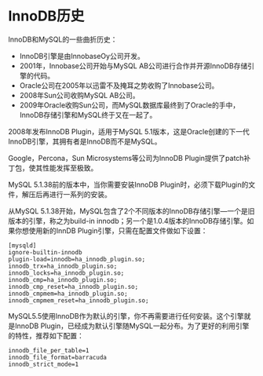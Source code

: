 # InnoDB历史 #


InnoDB和MySQL的一些曲折历史：

- InnoDB引擎是由InnobaseOy公司开发。  
- 2001年，Innobase公司开始与MySQL AB公司进行合作并开源InnoDB存储引擎的代码。  
- Oracle公司在2005年以迅雷不及掩耳之势收购了Innobase公司。  
- 2008年Sun公司收购MySQL AB公司。  
- 2009年Oracle收购Sun公司，而MySQL数据库最终到了Oracle的手中，InnoDB存储引擎和MySQL终于又在一起了。  

2008年发布InnoDB Plugin，适用于MySQL 5.1版本，这是Oracle创建的下一代InnoDB引擎，其拥有者是InnoDB而不是MySQL。

Google，Percona，Sun Microsystems等公司为InnoDB Plugin提供了patch补丁包，使其性能发挥至极致。

MySQL 5.1.38前的版本中，当你需要安装InnoDB Plugin时，必须下载Plugin的文件，解压后再进行一系列的安装。

从MySQL 5.1.38开始，MySQL包含了2个不同版本的InnoDB存储引擎—一个是旧版本的引擎，称之为build-in innodb；另一个是1.0.4版本的InnoDB存储引擎。如果你想使用新的InnDB Plugin引擎，只需在配置文件做如下设置：

```
[mysqld]  
ignore-builtin-innodb  
plugin-load=innodb=ha_innodb_plugin.so;  
innodb_trx=ha_innodb_plugin.so; 
innodb_locks=ha_innodb_plugin.so;  
innodb_cmp=ha_innodb_plugin.so;  
innodb_cmp_reset=ha_innodb_plugin.so;   
innodb_cmpmem=ha_innodb_plugin.so;  
innodb_cmpmem_reset=ha_innodb_plugin.so;  
```

MySQL5.5使用InnoDB作为默认的引擎，你不再需要进行任何安装。这个引擎就是InnoDB Plugin，已经成为默认引擎随MySQL一起分布。为了更好的利用引擎的特性，推荐如下配置：
```
innodb_file_per_table=1
innodb_file_format=barracuda
innodb_strict_mode=1
```
